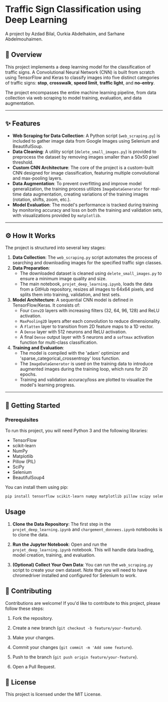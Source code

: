 # Traffic Sign Classification using Deep Learning

A project by Azdad Bilal, Ourkia Abdelhakim, and Sarhane Abdelmouhaimen.

## 📖 Overview

This project implements a deep learning model for the classification of traffic signs. A Convolutional Neural Network (CNN) is built from scratch using TensorFlow and Keras to classify images into five distinct categories of traffic signs: **stop**, **crosswalk**, **speed limit**, **traffic light**, and **no-entry**.

The project encompasses the entire machine learning pipeline, from data collection via web scraping to model training, evaluation, and data augmentation.

---
## ✨ Features

* **Web Scraping for Data Collection**: A Python script (`web_scraping.py`) is included to gather image data from Google Images using Selenium and BeautifulSoup.
* **Data Cleaning**: A utility script (`delete_small_images.py`) is provided to preprocess the dataset by removing images smaller than a 50x50 pixel threshold.
* **Custom CNN Architecture**: The core of the project is a custom-built CNN designed for image classification, featuring multiple convolutional and max-pooling layers.
* **Data Augmentation**: To prevent overfitting and improve model generalization, the training process utilizes `ImageDataGenerator` for real-time data augmentation, creating variations of the training images (rotation, shifts, zoom, etc.).
* **Model Evaluation**: The model's performance is tracked during training by monitoring accuracy and loss on both the training and validation sets, with visualizations provided by `matplotlib`.

---
## ⚙️ How It Works

The project is structured into several key stages:

1.  **Data Collection**: The `web_scraping.py` script automates the process of searching and downloading images for the specified traffic sign classes.
2.  **Data Preparation**:
    * The downloaded dataset is cleaned using `delete_small_images.py` to ensure a minimum image quality and size.
    * The main notebook, `projet_deep_learning.ipynb`, loads the data from a GitHub repository, resizes all images to 64x64 pixels, and splits them into training, validation, and test sets.
3.  **Model Architecture**: A sequential CNN model is defined in TensorFlow/Keras. It consists of:
    * Four `Conv2D` layers with increasing filters (32, 64, 96, 128) and ReLU activation.
    * `MaxPooling2D` layers after each convolution to reduce dimensionality.
    * A `Flatten` layer to transition from 2D feature maps to a 1D vector.
    * A `Dense` layer with 512 neurons and ReLU activation.
    * A final `Dense` output layer with 5 neurons and a `softmax` activation function for multi-class classification.
4.  **Training and Evaluation**:
    * The model is compiled with the 'adam' optimizer and 'sparse_categorical_crossentropy' loss function.
    * The `ImageDataGenerator` is used on the training data to introduce augmented images during the training loop, which runs for 20 epochs.
    * Training and validation accuracy/loss are plotted to visualize the model's learning progress.

---
## 🚀 Getting Started

### Prerequisites

To run this project, you will need Python 3 and the following libraries:

* TensorFlow
* scikit-learn
* NumPy
* Matplotlib
* Pillow (PIL)
* SciPy
* Selenium
* BeautifulSoup4

You can install them using pip:
```bash
pip install tensorflow scikit-learn numpy matplotlib pillow scipy selenium beautifulsoup4
```

## Usage

1.  **Clone the Data Repository**: The first step in the `projet_deep_learning.ipynb` and `chargement_donnees.ipynb` notebooks is to clone the data.

2.  **Run the Jupyter Notebook**: Open and run the `projet_deep_learning.ipynb` notebook. This will handle data loading, model creation, training, and evaluation.

3.  **(Optional) Collect Your Own Data**: You can run the `web_scraping.py` script to create your own dataset. Note that you will need to have chromedriver installed and configured for Selenium to work.

## 🤝 Contributing

Contributions are welcome! If you'd like to contribute to this project, please follow these steps:

1.  Fork the repository.

2.  Create a new branch (`git checkout -b feature/your-feature`).

3.  Make your changes.

4.  Commit your changes (`git commit -m 'Add some feature`).

5.  Push to the branch (`git push origin feature/your-feature`).

6.  Open a Pull Request.

## 📜 License
This project is licensed under the MIT License.
